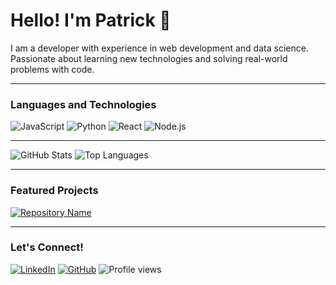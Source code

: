 
# Hello! I'm Patrick 👋

I am a developer with experience in web development and data science. Passionate about learning new technologies and solving real-world problems with code.

---

### Languages and Technologies
![JavaScript](https://img.shields.io/badge/JavaScript-F7DF1E?style=for-the-badge&logo=javascript&logoColor=black)
![Python](https://img.shields.io/badge/Python-3776AB?style=for-the-badge&logo=python&logoColor=white)
![React](https://img.shields.io/badge/React-20232A?style=for-the-badge&logo=react&logoColor=61DAFB)
![Node.js](https://img.shields.io/badge/Node.js-339933?style=for-the-badge&logo=node-dot-js&logoColor=white)

---

![GitHub Stats](https://github-readme-stats.vercel.app/api?username=Pmelo22&show_icons=true&theme=radical)
![Top Languages](https://github-readme-stats.vercel.app/api/top-langs/?username=Pmelo22&layout=compact&theme=radical)

---

### Featured Projects
[![Repository Name](https://github-readme-stats.vercel.app/api/pin/?username=Pmelo22&repo=Pmelo22&theme=radical)](https://github.com/Luluzao0/csec-solutions)

---

### Let's Connect!
[![LinkedIn](https://img.shields.io/badge/LinkedIn-blue?style=for-the-badge&logo=linkedin&logoColor=white)](https://www.linkedin.com/in/your-profile)
[![GitHub](https://img.shields.io/badge/GitHub-181717?style=for-the-badge&logo=github&logoColor=white)](https://github.com/Pmelo22)
![Profile views](https://komarev.com/ghpvc/?username=Pmelo22&style=flat-square&color=blue)
